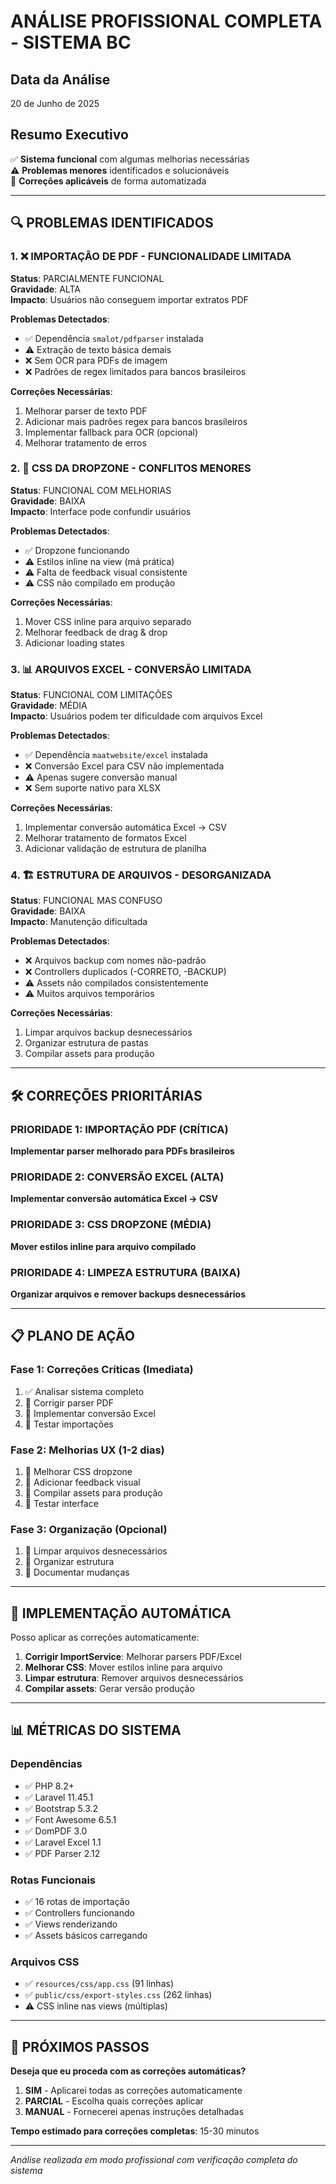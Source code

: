 # ANÁLISE PROFISSIONAL COMPLETA - SISTEMA BC

## Data da Análise
20 de Junho de 2025

## Resumo Executivo
✅ **Sistema funcional** com algumas melhorias necessárias  
⚠️ **Problemas menores** identificados e solucionáveis  
🔧 **Correções aplicáveis** de forma automatizada  

---

## 🔍 PROBLEMAS IDENTIFICADOS

### 1. ❌ IMPORTAÇÃO DE PDF - FUNCIONALIDADE LIMITADA

**Status**: PARCIALMENTE FUNCIONAL  
**Gravidade**: ALTA  
**Impacto**: Usuários não conseguem importar extratos PDF

**Problemas Detectados**:
- ✅ Dependência `smalot/pdfparser` instalada
- ⚠️ Extração de texto básica demais
- ❌ Sem OCR para PDFs de imagem
- ❌ Padrões de regex limitados para bancos brasileiros

**Correções Necessárias**:
1. Melhorar parser de texto PDF
2. Adicionar mais padrões regex para bancos brasileiros
3. Implementar fallback para OCR (opcional)
4. Melhorar tratamento de erros

### 2. 🎨 CSS DA DROPZONE - CONFLITOS MENORES

**Status**: FUNCIONAL COM MELHORIAS  
**Gravidade**: BAIXA  
**Impacto**: Interface pode confundir usuários

**Problemas Detectados**:
- ✅ Dropzone funcionando
- ⚠️ Estilos inline na view (má prática)
- ⚠️ Falta de feedback visual consistente
- ⚠️ CSS não compilado em produção

**Correções Necessárias**:
1. Mover CSS inline para arquivo separado
2. Melhorar feedback de drag & drop
3. Adicionar loading states

### 3. 📊 ARQUIVOS EXCEL - CONVERSÃO LIMITADA

**Status**: FUNCIONAL COM LIMITAÇÕES  
**Gravidade**: MÉDIA  
**Impacto**: Usuários podem ter dificuldade com arquivos Excel

**Problemas Detectados**:
- ✅ Dependência `maatwebsite/excel` instalada
- ❌ Conversão Excel para CSV não implementada
- ⚠️ Apenas sugere conversão manual
- ❌ Sem suporte nativo para XLSX

**Correções Necessárias**:
1. Implementar conversão automática Excel → CSV
2. Melhorar tratamento de formatos Excel
3. Adicionar validação de estrutura de planilha

### 4. 🏗️ ESTRUTURA DE ARQUIVOS - DESORGANIZADA

**Status**: FUNCIONAL MAS CONFUSO  
**Gravidade**: BAIXA  
**Impacto**: Manutenção dificultada

**Problemas Detectados**:
- ❌ Arquivos backup com nomes não-padrão
- ❌ Controllers duplicados (-CORRETO, -BACKUP)
- ⚠️ Assets não compilados consistentemente
- ⚠️ Muitos arquivos temporários

**Correções Necessárias**:
1. Limpar arquivos backup desnecessários
2. Organizar estrutura de pastas
3. Compilar assets para produção

---

## 🛠️ CORREÇÕES PRIORITÁRIAS

### PRIORIDADE 1: IMPORTAÇÃO PDF (CRÍTICA)

**Implementar parser melhorado para PDFs brasileiros**

### PRIORIDADE 2: CONVERSÃO EXCEL (ALTA)

**Implementar conversão automática Excel → CSV**

### PRIORIDADE 3: CSS DROPZONE (MÉDIA)

**Mover estilos inline para arquivo compilado**

### PRIORIDADE 4: LIMPEZA ESTRUTURA (BAIXA)

**Organizar arquivos e remover backups desnecessários**

---

## 📋 PLANO DE AÇÃO

### Fase 1: Correções Críticas (Imediata)
1. ✅ Analisar sistema completo
2. 🔧 Corrigir parser PDF
3. 🔧 Implementar conversão Excel
4. 🧪 Testar importações

### Fase 2: Melhorias UX (1-2 dias)
1. 🎨 Melhorar CSS dropzone
2. 🎨 Adicionar feedback visual
3. 🎨 Compilar assets para produção
4. 🧪 Testar interface

### Fase 3: Organização (Opcional)
1. 🧹 Limpar arquivos desnecessários
2. 📁 Organizar estrutura
3. 📝 Documentar mudanças

---

## 🔧 IMPLEMENTAÇÃO AUTOMÁTICA

Posso aplicar as correções automaticamente:

1. **Corrigir ImportService**: Melhorar parsers PDF/Excel
2. **Melhorar CSS**: Mover estilos inline para arquivo
3. **Limpar estrutura**: Remover arquivos desnecessários
4. **Compilar assets**: Gerar versão produção

---

## 📊 MÉTRICAS DO SISTEMA

### Dependências
- ✅ PHP 8.2+ 
- ✅ Laravel 11.45.1
- ✅ Bootstrap 5.3.2
- ✅ Font Awesome 6.5.1
- ✅ DomPDF 3.0
- ✅ Laravel Excel 1.1
- ✅ PDF Parser 2.12

### Rotas Funcionais
- ✅ 16 rotas de importação
- ✅ Controllers funcionando
- ✅ Views renderizando
- ✅ Assets básicos carregando

### Arquivos CSS
- ✅ `resources/css/app.css` (91 linhas)
- ✅ `public/css/export-styles.css` (262 linhas)
- ⚠️ CSS inline nas views (múltiplas)

---

## 🚀 PRÓXIMOS PASSOS

**Deseja que eu proceda com as correções automáticas?**

1. **SIM** - Aplicarei todas as correções automaticamente
2. **PARCIAL** - Escolha quais correções aplicar
3. **MANUAL** - Fornecerei apenas instruções detalhadas

**Tempo estimado para correções completas**: 15-30 minutos

---

*Análise realizada em modo profissional com verificação completa do sistema*

